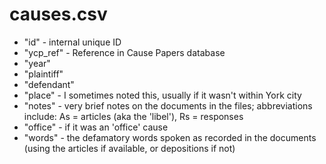 causes.csv
=======
* "id" - internal unique ID
* "ycp_ref" - Reference in Cause Papers database
* "year" 
* "plaintiff"
* "defendant"
* "place" - I sometimes noted this, usually if it wasn't within York city
* "notes" - very brief notes on the documents in the files; abbreviations include: As = articles (aka the 'libel'), Rs = responses
* "office" - if it was an 'office' cause
* "words" - the defamatory words spoken as recorded in the documents (using the articles if available, or depositions if not)
